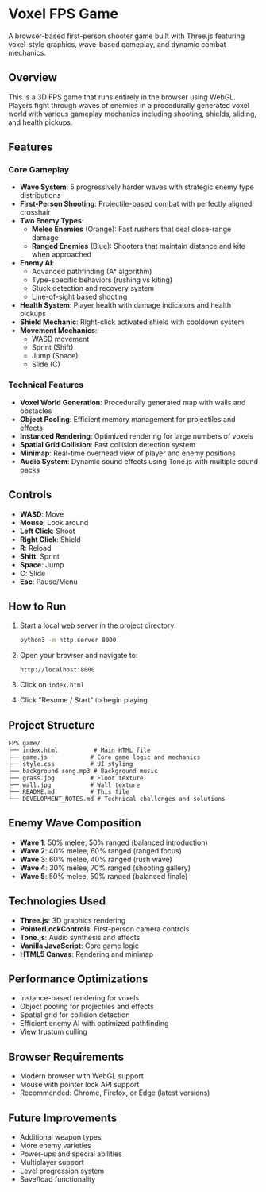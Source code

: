 # Voxel FPS Game

A browser-based first-person shooter game built with Three.js featuring voxel-style graphics, wave-based gameplay, and dynamic combat mechanics.

## Overview

This is a 3D FPS game that runs entirely in the browser using WebGL. Players fight through waves of enemies in a procedurally generated voxel world with various gameplay mechanics including shooting, shields, sliding, and health pickups.

## Features

### Core Gameplay
- **Wave System**: 5 progressively harder waves with strategic enemy type distributions
- **First-Person Shooting**: Projectile-based combat with perfectly aligned crosshair
- **Two Enemy Types**:
  - **Melee Enemies** (Orange): Fast rushers that deal close-range damage
  - **Ranged Enemies** (Blue): Shooters that maintain distance and kite when approached
- **Enemy AI**: 
  - Advanced pathfinding (A* algorithm)
  - Type-specific behaviors (rushing vs kiting)
  - Stuck detection and recovery system
  - Line-of-sight based shooting
- **Health System**: Player health with damage indicators and health pickups
- **Shield Mechanic**: Right-click activated shield with cooldown system
- **Movement Mechanics**: 
  - WASD movement
  - Sprint (Shift)
  - Jump (Space)
  - Slide (C)

### Technical Features
- **Voxel World Generation**: Procedurally generated map with walls and obstacles
- **Object Pooling**: Efficient memory management for projectiles and effects
- **Instanced Rendering**: Optimized rendering for large numbers of voxels
- **Spatial Grid Collision**: Fast collision detection system
- **Minimap**: Real-time overhead view of player and enemy positions
- **Audio System**: Dynamic sound effects using Tone.js with multiple sound packs

## Controls

- **WASD**: Move
- **Mouse**: Look around
- **Left Click**: Shoot
- **Right Click**: Shield
- **R**: Reload
- **Shift**: Sprint
- **Space**: Jump
- **C**: Slide
- **Esc**: Pause/Menu

## How to Run

1. Start a local web server in the project directory:
   ```bash
   python3 -m http.server 8000
   ```

2. Open your browser and navigate to:
   ```
   http://localhost:8000
   ```

3. Click on `index.html`

4. Click "Resume / Start" to begin playing

## Project Structure

```
FPS game/
├── index.html          # Main HTML file
├── game.js            # Core game logic and mechanics
├── style.css          # UI styling
├── background song.mp3 # Background music
├── grass.jpg          # Floor texture
├── wall.jpg           # Wall texture
├── README.md          # This file
└── DEVELOPMENT_NOTES.md # Technical challenges and solutions
```

## Enemy Wave Composition

- **Wave 1**: 50% melee, 50% ranged (balanced introduction)
- **Wave 2**: 40% melee, 60% ranged (ranged focus)
- **Wave 3**: 60% melee, 40% ranged (rush wave)
- **Wave 4**: 30% melee, 70% ranged (shooting gallery)
- **Wave 5**: 50% melee, 50% ranged (balanced finale)

## Technologies Used

- **Three.js**: 3D graphics rendering
- **PointerLockControls**: First-person camera controls
- **Tone.js**: Audio synthesis and effects
- **Vanilla JavaScript**: Core game logic
- **HTML5 Canvas**: Rendering and minimap

## Performance Optimizations

- Instance-based rendering for voxels
- Object pooling for projectiles and effects
- Spatial grid for collision detection
- Efficient enemy AI with optimized pathfinding
- View frustum culling

## Browser Requirements

- Modern browser with WebGL support
- Mouse with pointer lock API support
- Recommended: Chrome, Firefox, or Edge (latest versions)

## Future Improvements

- Additional weapon types
- More enemy varieties
- Power-ups and special abilities
- Multiplayer support
- Level progression system
- Save/load functionality